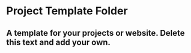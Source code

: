 # Project Template Folder
## A template for your projects or website. Delete this text and add your own.